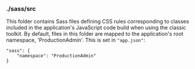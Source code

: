 ### ./sass/src

This folder contains Sass files defining CSS rules corresponding to classes
included in the application's JavaScript code build when using the classic toolkit.
By default, files in this folder are mapped to the application's root namespace, 'ProductionAdmin'.
This is set in `"app.json"`:

    "sass": {
        "namespace": "ProductionAdmin"
    }